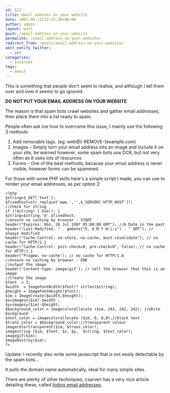 ```yaml
---
id: 121
title: email address on your website
date: 2007-06-11T13:23:16+00:00
author: admin
layout: post
guid: /email-address-on-your-website
permalink: /email-address-on-your-website/
redirect_from: /posts/email-address-on-your-website/
aktt_notify_twitter:
  - yes
categories:
  - Internet
tags:
  - email
---
```

<p class="lead">
  This is something that people don't seem to realise, and although I tell them over and over it seems to go ignored.
</p>

**DO NOT PUT YOUR EMAIL ADDRESS ON YOUR WEBSITE**

The reason is that spam bots crawl websites and gather email addresses, then place them into a list ready to spam.

<!--more-->
People often ask me how to overcome this issue, I mainly use the following 3 methods:

  1. Add removable tags. (eg: web@[-REMOVE-]example.com)
  2. Images &#8211; Simply turn your email address into an image and include it on your site, be warned however, some spam bots use OCR, but not very often as it uses lots of resources.
  3. Forms &#8211; One of the best methods, because your email address is never visible, however forms can be spammed.

For those with some PHP skills here's a simple script I made, you can use to render your email addresses, as per option 2:

```
<?php
$string=$_GET['text'];
$fixedhost=str_replace('www.','',$_SERVER['HTTP_HOST']);
//check for string
if (!$string) { die(); }
$string=$string.'@'.$fixedhost;
//ensure no caching by browser - START
header("Expires: Mon, 26 Jul 1997 05:00:00 GMT"); //A Date in the past
header("Last-Modified: " . gmdate("D, d M Y H:i:s") . " GMT"); // always modified
header("Cache-Control: no-store, no-cache, must-revalidate"); // no cache for HTTP/1.1
header("Cache-Control: post-check=0, pre-check=0", false); // no cache for HTTP/1.1
header("Pragma: no-cache"); // no cache for HTTP/1.0
//ensure no caching by browser - END
//output the image
header('Content-type: image/gif'); // tell the browser that this is an image
//Create the image
$font  = 3;
$width  = ImageFontWidth($font)* strlen($string);
$height = ImageFontHeight($font);
$im = ImageCreate($width,$height);
$x=imagesx($im)-$width ;
$y=imagesy($im)-$height;
$background_color = imagecolorallocate ($im, 242, 242, 242); //white background
$text_color = imagecolorallocate ($im, 0, 0,0);//black text
$trans_color = $background_color;//transparent colour
imagecolortransparent($im, $trans_color);
imagestring ($im, $font, $x, $y,  $string, $text_color);
imagegif($im);
ImageDestroy($im); 
?>
```

Update: I recently also write some javascript that is not easily detectable by the spam bots&#8230;

> <script language=&#8221;JavaScript&#8221; type=&#8221;text/javascript&#8221;>
> <!&#8211;
> var who = &#8216;info';
> var at = &#8216;@';
> URL=self.location.href;
> prefix=URL.substring(0,URL.indexOf(&#8216;.')+1);
> URLremain=URL.substring(prefix.length,URL.length);
> domain=&#8221;;
> if((prefix=='http://www.') || (prefix=='www.')) {
> domain=URLremain.substring(0,URLremain.indexOf(&#8216;/'));
> }
> else {
> prefix2=URL.substring(0,7);
> if (prefix2=='http://') {
> URLremain2=URL.substring(prefix2.length,URL.length);
> domain=URLremain2.substring(0,URLremain2.indexOf(&#8216;/'));
> }
> else{ domain=URL.substring(0,URL.indexOf(&#8216;/')); }
> }
> document.write(who + at + domain);
> //&#8211;>
> </script>

It pulls the domain name automatically, ideal for many simple sites.

There are plenty of other techniques, csarven has a very nice article detailing these, called [hiding email addresses](http://www.csarven.ca/hiding-email-addresses).